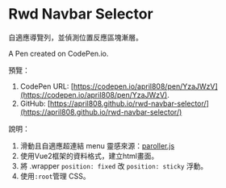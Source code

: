 # Rwd Navbar Selector

自適應導覽列，並偵測位置反應區塊漸層。

A Pen created on CodePen.io.

預覽：

1. CodePen URL: [https://codepen.io/april808/pen/YzaJWzV](https://codepen.io/april808/pen/YzaJWzV).
1. GitHub: [https://april808.github.io/rwd-navbar-selector/](https://april808.github.io/rwd-navbar-selector/)


說明：

1. 滑動且自適應超連結 menu 靈感來源：[paroller.js](https://tgomilar.github.io/paroller.js/)
1. 使用Vue2框架的資料格式，建立html畫面。
1. 將 .wrapper `position: fixed` 改 `position: sticky` 浮動。
1. 使用`:root`管理 CSS。
